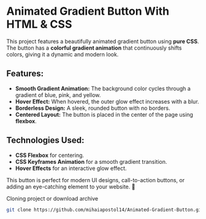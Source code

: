 # Animated Gradient Button With HTML & CSS

This project features a beautifully animated gradient button using **pure CSS**. The button has a **colorful gradient animation** that continuously shifts colors, giving it a dynamic and modern look.

## Features:
- **Smooth Gradient Animation:** The background color cycles through a gradient of blue, pink, and yellow.
- **Hover Effect:** When hovered, the outer glow effect increases with a blur.
- **Borderless Design:** A sleek, rounded button with no borders.
- **Centered Layout:** The button is placed in the center of the page using **flexbox**.

## Technologies Used:
- **CSS Flexbox** for centering.
- **CSS Keyframes Animation** for a smooth gradient transition.
- **Hover Effects** for an interactive glow effect.

This button is perfect for modern UI designs, call-to-action buttons, or adding an eye-catching element to your website. 🚀

Cloning project or download archive
```bash
git clone https://github.com/mihaiapostol14/Animated-Gradient-Button.git
```